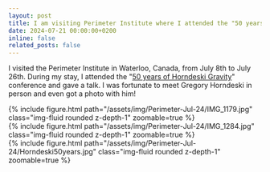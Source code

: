 ```yaml
---
layout: post
title: I am visiting Perimeter Institute where I attended the "50 years of Horndeski Gravity" conference.
date: 2024-07-21 00:00:00+0200
inline: false
related_posts: false
---
```


I visited the Perimeter Institute in Waterloo, Canada, from July 8th to July 26th. During my stay, I attended the "[50 years of Horndeski Gravity](https://events.perimeterinstitute.ca/event/66/overview)" conference and gave a talk. I was fortunate to meet Gregory Horndeski in person and even got a photo with him!

<div class="row mt-3">
    <div class="col-sm mt-3 mt-md-0">
        {% include figure.html path="/assets/img/Perimeter-Jul-24/IMG_1179.jpg" class="img-fluid rounded z-depth-1" zoomable=true %}
    </div>
    <div class="col-sm mt-3 mt-md-0">
        {% include figure.html path="/assets/img/Perimeter-Jul-24/IMG_1284.jpg" class="img-fluid rounded z-depth-1" zoomable=true %}
    </div>
    <div class="col-sm mt-3 mt-md-0">
        {% include figure.html path="/assets/img/Perimeter-Jul-24/Horndeski50years.jpg" class="img-fluid rounded z-depth-1" zoomable=true %}
    </div>
</div>